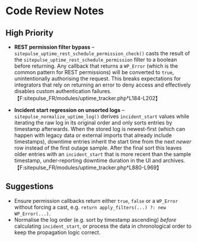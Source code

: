 # Code Review Notes

## High Priority

- **REST permission filter bypass** – `sitepulse_uptime_rest_schedule_permission_check()` casts the result of the `sitepulse_uptime_rest_schedule_permission` filter to a boolean before returning. Any callback that returns a `WP_Error` (which is the common pattern for REST permissions) will be converted to `true`, unintentionally authorising the request. This breaks expectations for integrators that rely on returning an error to deny access and effectively disables custom authentication failures.【F:sitepulse_FR/modules/uptime_tracker.php†L184-L202】

- **Incident start regression on unsorted logs** – `sitepulse_normalize_uptime_log()` derives `incident_start` values while iterating the raw log in its original order and only sorts entries by timestamp afterwards. When the stored log is newest-first (which can happen with legacy data or external imports that already include timestamps), downtime entries inherit the start time from the next *newer* row instead of the first outage sample. After the final sort this leaves older entries with an `incident_start` that is more recent than the sample timestamp, under-reporting downtime duration in the UI and archives.【F:sitepulse_FR/modules/uptime_tracker.php†L880-L969】

## Suggestions

- Ensure permission callbacks return either `true`, `false` or a `WP_Error` without forcing a cast, e.g. `return apply_filters(...) ?: new WP_Error(...)`.
- Normalise the log order (e.g. sort by timestamp ascending) *before* calculating `incident_start`, or process the data in chronological order to keep the propagation logic correct.
